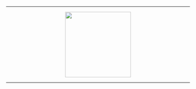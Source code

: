 -----
<p align="center">
<a href="https://github.com/Sshinx">
  <img height="180em" src="https://media.discordapp.net/attachments/828561645029949480/1184190392250400868/file-kU6UhBO5UGokmksOaDwvXGgr.png?ex=658b123e&is=65789d3e&hm=f1563604ff44de6db44c3f045fcc090b52f5f25ba429c41fb5f4dfc48479503d&=&format=webp&quality=lossless&width=3800&height=671"/>
</a>
</p>

-----
